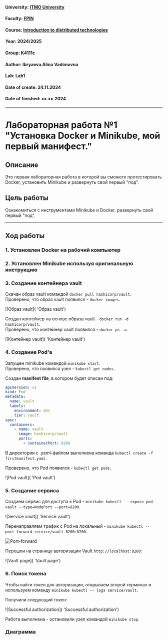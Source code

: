 #### University: [ITMO University](https://itmo.ru/ru/)
#### Faculty: [FPIN](https://fict.itmo.ru)
#### Course: [Introduction to distributed technologies](https://github.com/itmo-ict-faculty/introduction-to-distributed-technologies)
#### Year: 2024/2025
#### Group: K4111c
#### Author: Ibryaeva Alina Vadimovna
#### Lab: Lab1
#### Date of create: 24.11.2024
#### Date of finished: xx.xx.2024

---

# Лабораторная работа №1 "Установка Docker и Minikube, мой первый манифест."

## Описание
Это первая лабораторная работа в которой вы сможете протестировать Docker, установить Minikube и развернуть свой первый "под".

## Цель работы
Ознакомиться с инструментами Minikube и Docker, развернуть свой первый "под".

---

## Ход работы

### 1. Установлен Docker на рабочий компьютер

### 2. Установлен Minikube используя оригинальную инструкцию

### 3. Создание контейнера vault
Скачан образ vault командой `docker pull hashicorp/vault`.  
Проверено, что образ vault появился - `docker images`.

![Образ vault]( 'Образ vault')

Создан контейнер на основе образа vault - `docker run -d hashicorp/vault`.  
Проверено, что контейнер vault появился - `docker ps -a`.

![Контейнер vault]( 'Контейнер vault')

### 4. Создание Pod'a
Запущен minikube командой `minikube start`.  
Проверено, что появился узел - `kubectl get nodes`.

Создан **manifest file**, в котором будет описан под:

```yaml
apiVersion: v1
kind: Pod
metadata:
  name: vault
  labels:
    environment: dev
    tier: vault
spec:
  containers:
    - name: vault
      image: hashicorp/vault
      ports:
        - containerPort: 8200
```
В директории с .yaml-файлом выполнена команда `kubectl create -f firstmanifest.yaml`.

Проверено, что Pod появился - `kubectl get pods`.

![Pod vault]( 'Pod vault')

### 5. Создание сервиса
Создаем сервис для доступа к Pod - `minikube kubectl -- expose pod vault --type=NodePort --port=8200`.

![Service vault]( 'Service vault')

Перенаправляем трафик с Pod на локальный - `minikube kubectl -- port-forward service/vault 8200:8200`.

![Port-forward]( 'Port-forward')

Перешли на страницу авторизации Vault `http://localhost:8200`:

![Vault page]( 'Vault page')

### 6. Поиск токена
Чтобы найти токен для авторизации, открываем второй терминал и используем команду `minikube kubectl -- logs service/vault`.

Получили следующий токен:

![Successful authorization]( 'Successful authorization')

Работа выполнена - остановили узел командой `minikube stop`.

### Диаграмма

